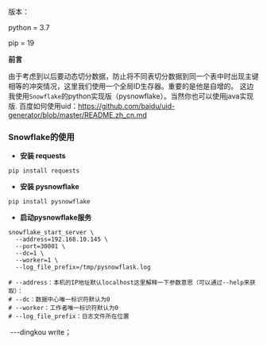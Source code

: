 版本：

python = 3.7

pip = 19

**前言**

由于考虑到以后要动态切分数据，防止将不同表切分数据到同一个表中时出现主键相等的冲突情况，这里我们使用一个全局ID生存器。重要的是他是自增的。
这边我使用`Snowflake`的python实现版（pysnowflake）。当然你也可以使用java实现版.
百度如何使用uid：https://github.com/baidu/uid-generator/blob/master/README.zh_cn.md

### Snowflake的使用

- **安装 requests**

```
pip install requests
```

- **安装 pysnowflake**

```
pip install pysnowflake
```

- **启动pysnowflake服务**

```
snowflake_start_server \
  --address=192.168.10.145 \
  --port=30001 \
  --dc=1 \
  --worker=1 \
  --log_file_prefix=/tmp/pysnowflask.log
```

~~~
# --address：本机的IP地址默认localhost这里解释一下参数意思（可以通过--help来获取）：
# --dc：数据中心唯一标识符默认为0
# --worker：工作者唯一标识符默认为0
# --log_file_prefix：日志文件所在位置
~~~

​																				---dingkou write；
